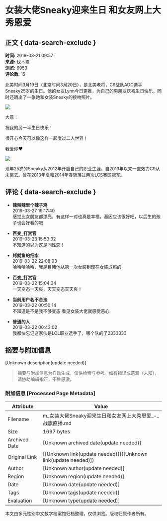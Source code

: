 # 女装大佬Sneaky迎来生日 和女友网上大秀恩爱

## 正文 { data-search-exclude }


**时间:** 2019-03-21 09:57  
**来源:** 伐木累  
**浏览:** 6953  
**评论数:** 15  

北美时间3月19日（北京时间3月20日），是北美老将，C9战队ADC选手Sneaky25岁的生日。他的女友Lynn今日更推，为自己的男朋友庆祝生日快乐，同时还晒出了一张她和女装Sneaky的接吻照片。

![](https://img1.zhanqi.tv/uploads/2019/03/57957d/f7a6507dcbd2e89b39c2738e0fef4099.jpg)

大意：

祝我的另一半生日快乐！

很开心今天可以像这样一起度过二人世界！

我爱你❤

![](https://img1.zhanqi.tv/uploads/2019/03/31d497/df2010938a1c88760d391f5f8f80b73c.png)

现年25岁的Sneaky从2012年开启自己的职业生涯，自2013年以来一直效力C9从未离去。曾在2013年夏和2014年春斩落过两次LCS赛区冠军。

## 评论 { data-search-exclude }

- **辣辣辣里个辣子鸡**  
  2019-03-27 19:17:40  
  感觉比女朋友都漂亮，有这样一对也真是幸福，基因应该很好吧，以后生的孩子也会好看的吧

- **百变_打赏官**  
  2019-03-23 15:53:32  
  不知道的以为这是同性恋！

- **烤鱿鱼的细水**  
  2019-03-22 22:08:03  
  哈哈哈哈哈，我是目睹他从第一次女装到现在女装成瘾的

- **百变_打赏官**  
  2019-03-22 15:04:34  
  一天变态一天爽，天天变态天天爽！

- **当前用户名不合法**  
  2019-03-22 00:50:14  
  不知道是不是我不够变态 看见女装大佬就感觉恶心

- **普通的人**  
  2019-03-22 00:43:02  
  我都快忘记这家伙是LOL职业选手了，哪个队的了2333333
<!-- tcd_original_link https://m.zhanqi.tv/information/6170.html -->


## 摘要与附加信息

<!-- tcd_abstract -->
[Unknown description(update needed)]
<!-- tcd_abstract_end -->

> 摘要与附加信息为自动生成，仅供检索与参考。如有错误或遗漏（未知），请协助编辑指正，不胜感激。

### 附加信息 [Processed Page Metadata]

| Attribute       | Value                                  |
|-----------------|----------------------------------------|
| Filename        | m_女装大佬Sneaky迎来生日和女友网上大秀恩爱_-_战旗直播.md                             |
| Size            | 1697 bytes                           |
| Archived Date   | [Unknown archived date(update needed)]                             |
| Original Link   | [[Unknown link(update needed)]]([Unknown link(update needed)])                       |
| Author          | [Unknown author(update needed)]                               |
| Region          | [Unknown region(update needed)]                               |
| Date            | [Unknown date(update needed)]                                 |
| Tags            | [Unknown tags(update needed)]                                 |
| Evaluation            | [Unknown type(update needed)]                                 |
<!-- tcd_table_end -->

本文由多元性别中文数字档案馆归档整理，仅供浏览。版权归原作者所有。
